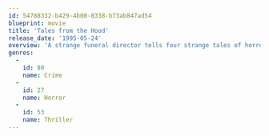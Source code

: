 ```yaml
---
id: 54788332-b429-4b00-8338-b73ab847ad54
blueprint: movie
title: 'Tales from the Hood'
release_date: '1995-05-24'
overview: 'A strange funeral director tells four strange tales of horror with an African American focus to three drug dealers he traps in his place of business.'
genres:
  -
    id: 80
    name: Crime
  -
    id: 27
    name: Horror
  -
    id: 53
    name: Thriller
---
```

